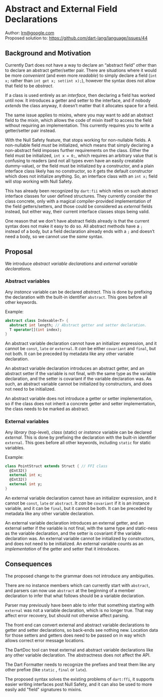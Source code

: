 # Abstract and External Field Declarations

Author: lrn@google.com<br>
Proposed solution to: https://github.com/dart-lang/language/issues/44


## Background and Motivation

Currently Dart does not have a way to declare an “abstract field” other than to declare an abstract getter/setter pair. There are situations where it would be more *convenient* (and even more *readable*) to simply declare a field (`int x;` rather than `int get x; set(int x);`), however the syntax does not allow that field to be *abstract*. 

If a class is used entirely as an *interface*, then declaring a field has worked until now. It introduces a getter and setter to the interface, and if nobody *extends* the class anyway, it doesn’t matter that it allocates space for a field.

The same issue applies to mixins, where you may want to add an abstract field to the mixin, which allows the code of mixin itself to access the field without requiring an implementation. This currently requires you to write a getter/setter pair instead.

With the Null Safety feature, that stops working for non-nullable fields. A non-nullable field *must* be initialized, which means that simply declaring a non-abstract field imposes further requirements on the class. Either the field must be initialized, `int x = 0;`, which requires an arbitrary value that is confusing to readers (and not all types even have an easily creatable dummy-value), or the field must be initialized by a constructor, and a plain interface class likely has no constructor, so it gets the default constructor which does not initialize anything. So, an interface class with an `int x;` field will stop working with Null Safety.

This has already been recognized by `dart:fii` which relies on such abstract interface classes for user defined structures. They currently consider the class concrete, only with a magical compiler-provided implementation of the field getters/setters, and those could be considered as *external* fields instead, but either way, their current interface classes stops being valid.

One reason that we don’t have abstract fields already is that the current syntax does not make it easy to do so. All abstract methods have a `;` instead of a body, but a field declaration already ends with a `;` and doesn’t need a body, so we cannot use the *same* syntax.

## Proposal

We introduce *abstract variable declarations* and *external variable declarations*.

### Abstract variables

Any *instance* variable can be declared *abstract*. This is done by prefixing the declaration with the built-in identifier `abstract`. This goes before all other keywords.

Example:

```dart
abstract class Indexable<T> {
  abstract int length; // Abstract getter and setter declaration.
  T operator[](int index);
}
```

An abstract variable declaration cannot have an initializer expression, and it cannot be `const`,  `late` or `external`. It *can* be either `covariant` and `final`, but not both. It can be preceded by metadata like any other variable declaration.

An abstract variable declaration introduces an abstract getter, and an abstract setter if the variable is not final, with the same type as the variable declaration, and the setter is covariant if the variable declaration was. As such, an abstract variable cannot be initialized by constructors, and does not need to be initialized. 

An abstract variable does not introduce a getter or setter implementation, so if the class does not inherit a concrete getter and setter implementation, the class needs to be marked as abstract.

### External variables

Any *library* (top-level), *class* (static) or *instance* variable can be declared *external*. This is done by prefixing the declaration with the built-in identifier `external`. This goes before all other keywords, including `static` for static variables.

Example:

```dart
class PointStruct extends Struct { // FFI class
  @Int32()  
  external int x;
  @Int32()  
  external int y;
}
```

An external variable declaration cannot have an initializer expression, and it cannot be `const`,  `late` or `abstract`. It *can* be `covariant` if it is an instance variable, and it can be `final`, but it cannot be both. It can be preceded by metadata like any other variable declaration.

An external variable declaration introduces an external getter, and an external setter if the variable is not final, with the same type and static-ness as the variable declaration, and the setter is covariant if the variable declaration was. An external variable cannot be initialized by constructors, and does not need to be initialized. An external variable counts as an *implementation* of the getter and setter that it introduces.

## Consequences

The proposed change to the grammar does not introduce any ambiguities. 

There are no instance members which can currently start with `abstract`, and parsers can now use `abstract` at the beginning of a member declaration to infer that what follows should be a variable declaration.

Parser may previously have been able to infer that something starting with `external` was not a variable declaration, which is no longer true. That may affect error recovery, but should not otherwise affect parsing.

The front end can convert external and abstract variable declarations to getter and setter declarations, so back-ends see nothing new. Location data for those setters and getters does need to be passed on in way which allows correct error message locations.

The DartDoc tool can treat external and abstract variable declarations like any other variable declaration. The abstractness does not affect the API.

The Dart Formatter needs to recognize the prefixes and treat them like any other prefixe (like `static` , `final` or `late`).

The proposed syntax solves the existing problems of `dart:ffi`, it supports easier writing interfaces post Null Safety, and it can also be used to more easily add "field" signatures to mixins.
